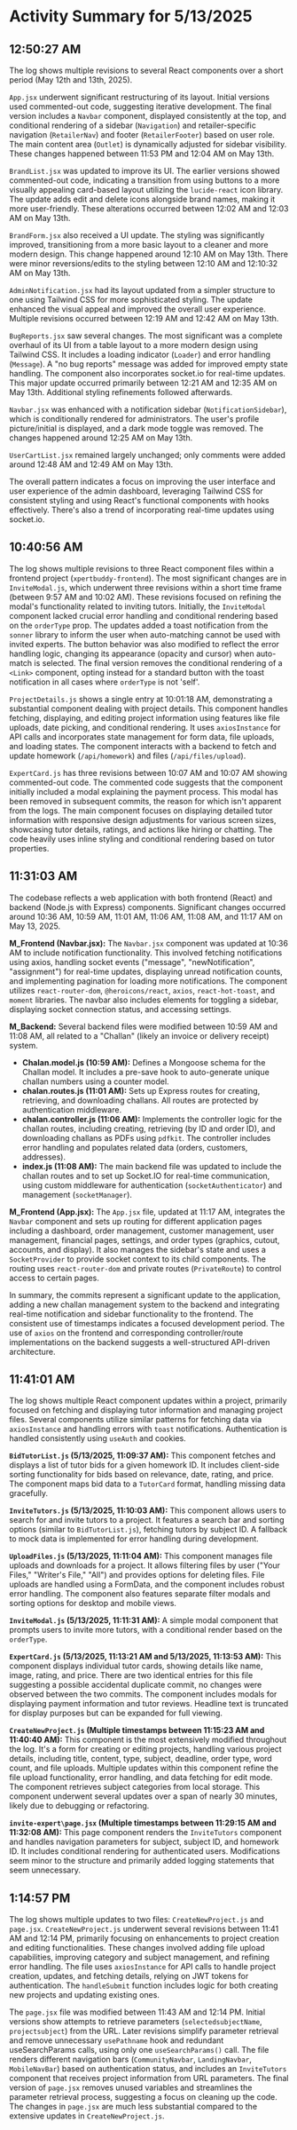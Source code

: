 # Activity Summary for 5/13/2025

## 12:50:27 AM
The log shows multiple revisions to several React components over a short period (May 12th and 13th, 2025).

`App.jsx` underwent significant restructuring of its layout.  Initial versions used commented-out code, suggesting iterative development. The final version includes a `Navbar` component, displayed consistently at the top, and conditional rendering of a sidebar (`Navigation`) and retailer-specific navigation (`RetailerNav`) and footer (`RetailerFooter`) based on user role.  The main content area (`Outlet`) is dynamically adjusted for sidebar visibility.  These changes happened between 11:53 PM and 12:04 AM on May 13th.

`BrandList.jsx` was updated to improve its UI. The earlier versions showed commented-out code, indicating a transition from using buttons to a more visually appealing card-based layout utilizing the `lucide-react` icon library.  The update adds edit and delete icons alongside brand names, making it more user-friendly.  These alterations occurred between 12:02 AM and 12:03 AM on May 13th.

`BrandForm.jsx` also received a UI update.  The styling was significantly improved, transitioning from a more basic layout to a cleaner and more modern design. This change happened around 12:10 AM on May 13th.  There were minor reversions/edits to the styling between 12:10 AM and 12:10:32 AM on May 13th.

`AdminNotification.jsx` had its layout updated from a simpler structure to one using Tailwind CSS for more sophisticated styling. The update enhanced the visual appeal and improved the overall user experience.  Multiple revisions occurred between 12:19 AM and 12:42 AM on May 13th.


`BugReports.jsx` saw several changes.  The most significant was a complete overhaul of its UI from a table layout to a more modern design using Tailwind CSS.  It includes a loading indicator (`Loader`) and error handling (`Message`).  A "no bug reports" message was added for improved empty state handling.  The component also incorporates socket.io for real-time updates.  This major update occurred primarily between 12:21 AM and 12:35 AM on May 13th.  Additional styling refinements followed afterwards.

`Navbar.jsx` was enhanced with a notification sidebar (`NotificationSidebar`), which is conditionally rendered for administrators. The user's profile picture/initial is displayed, and a dark mode toggle was removed.  The changes happened around 12:25 AM on May 13th.


`UserCartList.jsx` remained largely unchanged; only comments were added around 12:48 AM and 12:49 AM on May 13th.


The overall pattern indicates a focus on improving the user interface and user experience of the admin dashboard, leveraging Tailwind CSS for consistent styling and using React's functional components with hooks effectively.  There's also a trend of incorporating real-time updates using socket.io.


## 10:40:56 AM
The log shows multiple revisions to three React component files within a frontend project (`xpertbuddy-frontend`).  The most significant changes are in `InviteModal.js`, which underwent three revisions within a short time frame (between 9:57 AM and 10:02 AM).  These revisions focused on refining the modal's functionality related to inviting tutors. Initially, the `InviteModal` component lacked crucial error handling and conditional rendering based on the `orderType` prop.  The updates added a toast notification from the `sonner` library to inform the user when auto-matching cannot be used with invited experts.  The button behavior was also modified to reflect the error handling logic, changing its appearance (opacity and cursor) when auto-match is selected.  The final version removes the conditional rendering of a `<Link>` component, opting instead for a standard button with the toast notification in all cases where `orderType` is not 'self'.

`ProjectDetails.js` shows a single entry at 10:01:18 AM,  demonstrating a substantial component dealing with project details. This component handles fetching, displaying, and editing project information using features like file uploads, date picking, and conditional rendering. It uses `axiosInstance` for API calls and incorporates state management for form data, file uploads, and loading states.  The component interacts with a backend to fetch and update homework (`/api/homework`) and files (`/api/files/upload`).

`ExpertCard.js` has three revisions between 10:07 AM and 10:07 AM showing commented-out code.  The commented code suggests that the component initially included a modal explaining the payment process. This modal has been removed in subsequent commits, the reason for which isn't apparent from the logs.  The main component focuses on displaying detailed tutor information with responsive design adjustments for various screen sizes, showcasing tutor details, ratings, and actions like hiring or chatting. The code heavily uses inline styling and conditional rendering based on tutor properties.


## 11:31:03 AM
The codebase reflects a web application with both frontend (React) and backend (Node.js with Express) components.  Significant changes occurred around 10:36 AM, 10:59 AM, 11:01 AM, 11:06 AM, 11:08 AM, and 11:17 AM on May 13, 2025.

**M_Frontend (Navbar.jsx):**  The `Navbar.jsx` component was updated at 10:36 AM to include notification functionality.  This involved fetching notifications using axios, handling socket events ("message", "newNotification", "assignment") for real-time updates, displaying unread notification counts, and implementing pagination for loading more notifications.  The component utilizes `react-router-dom`, `@heroicons/react`, `axios`, `react-hot-toast`, and `moment` libraries. The navbar also includes elements for toggling a sidebar, displaying socket connection status, and accessing settings.

**M_Backend:** Several backend files were modified between 10:59 AM and 11:08 AM, all related to a "Challan" (likely an invoice or delivery receipt) system.

* **Chalan.model.js (10:59 AM):** Defines a Mongoose schema for the Challan model.  It includes a pre-save hook to auto-generate unique challan numbers using a counter model.
* **chalan.routes.js (11:01 AM):** Sets up Express routes for creating, retrieving, and downloading challans.  All routes are protected by authentication middleware.
* **chalan.controller.js (11:06 AM):** Implements the controller logic for the challan routes, including creating, retrieving (by ID and order ID), and downloading challans as PDFs using `pdfkit`.  The controller includes error handling and populates related data (orders, customers, addresses).
* **index.js (11:08 AM):** The main backend file was updated to include the challan routes and to set up Socket.IO for real-time communication, using custom middleware for authentication (`socketAuthenticator`) and management (`socketManager`).

**M_Frontend (App.jsx):** The `App.jsx` file, updated at 11:17 AM, integrates the `Navbar` component and sets up routing for different application pages including a dashboard, order management, customer management, user management, financial pages, settings, and order types (graphics, cutout, accounts, and display).  It also manages the sidebar's state and uses a `SocketProvider` to provide socket context to its child components.  The routing uses `react-router-dom` and private routes (`PrivateRoute`) to control access to certain pages.

In summary, the commits represent a significant update to the application, adding a new challan management system to the backend and integrating real-time notification and sidebar functionality to the frontend.  The consistent use of timestamps indicates a focused development period.  The use of `axios` on the frontend and corresponding controller/route implementations on the backend suggests a well-structured API-driven architecture.


## 11:41:01 AM
The log shows multiple React component updates within a project, primarily focused on fetching and displaying tutor information and managing project files.  Several components utilize similar patterns for fetching data via `axiosInstance` and handling errors with `toast` notifications.  Authentication is handled consistently using `useAuth` and cookies.

**`BidTutorList.js` (5/13/2025, 11:09:37 AM):** This component fetches and displays a list of tutor bids for a given homework ID.  It includes client-side sorting functionality for bids based on relevance, date, rating, and price.  The component maps bid data to a `TutorCard` format, handling missing data gracefully.

**`InviteTutors.js` (5/13/2025, 11:10:03 AM):** This component allows users to search for and invite tutors to a project. It features a search bar and sorting options (similar to `BidTutorList.js`), fetching tutors by subject ID. A fallback to mock data is implemented for error handling during development.

**`UploadFiles.js` (5/13/2025, 11:11:04 AM):**  This component manages file uploads and downloads for a project. It allows filtering files by user ("Your Files," "Writer's File," "All") and provides options for deleting files. File uploads are handled using a FormData, and the component includes robust error handling.  The component also features separate filter modals and sorting options for desktop and mobile views.

**`InviteModal.js` (5/13/2025, 11:11:31 AM):** A simple modal component that prompts users to invite more tutors,  with a conditional render based on the `orderType`.

**`ExpertCard.js` (5/13/2025, 11:13:21 AM and 5/13/2025, 11:13:53 AM):** This component displays individual tutor cards, showing details like name, image, rating, and price.  There are two identical entries for this file suggesting a possible accidental duplicate commit, no changes were observed between the two commits.  The component includes modals for displaying payment information and tutor reviews.  Headline text is truncated for display purposes but can be expanded for full viewing.

**`CreateNewProject.js` (Multiple timestamps between 11:15:23 AM and 11:40:40 AM):**  This component is the most extensively modified throughout the log. It's a form for creating or editing projects, handling various project details, including title, content, type, subject, deadline, order type, word count, and file uploads.  Multiple updates within this component refine the file upload functionality, error handling, and data fetching for edit mode.  The component retrieves subject categories from local storage.  This component underwent several updates over a span of nearly 30 minutes, likely due to debugging or refactoring.

**`invite-expert\page.jsx` (Multiple timestamps between 11:29:15 AM and 11:32:08 AM):** This page component renders the `InviteTutors` component and handles navigation parameters for subject, subject ID, and homework ID.  It includes conditional rendering for authenticated users.  Modifications seem minor to the structure and primarily added logging statements that seem unnecessary.


## 1:14:57 PM
The log shows multiple updates to two files: `CreateNewProject.js` and `page.jsx`.  `CreateNewProject.js` underwent several revisions between 11:41 AM and 12:14 PM, primarily focusing on enhancements to project creation and editing functionalities.  These changes involved adding file upload capabilities, improving category and subject management, and refining error handling.  The file uses `axiosInstance` for API calls to handle project creation, updates, and fetching details, relying on JWT tokens for authentication.  The `handleSubmit` function includes logic for both creating new projects and updating existing ones.

The `page.jsx` file was modified between 11:43 AM and 12:14 PM.  Initial versions show attempts to retrieve parameters (`selectedsubjectName`, `projectsubject`) from the URL.  Later revisions simplify parameter retrieval and remove unnecessary `usePathname` hook and redundant useSearchParams calls, using only one `useSearchParams()` call. The file renders different navigation bars (`CommunityNavbar`, `LandingNavbar`, `MobileNavBar`) based on authentication status, and includes an `InviteTutors` component that receives project information from URL parameters.  The final version of `page.jsx` removes unused variables and streamlines the parameter retrieval process, suggesting a focus on cleaning up the code.  The changes in `page.jsx` are much less substantial compared to the extensive updates in `CreateNewProject.js`.

